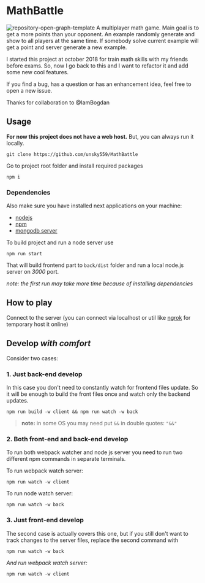 # MathBattle
![repository-open-graph-template](https://user-images.githubusercontent.com/33353900/147120951-d595beaa-661f-4a13-b1a7-e9d129373b73.jpg)
A multiplayer math game. Main goal is to get a more points than your opponent. An example randomly generate and show to all players at the same time. If somebody solve current example will get a point and server generate a new example. 

I started this project at october 2018 for train math skills with my friends before exams. So, now I go back to this and I want to refactor it and add some new cool features.

If you find a bug, has a question or has an enhancement idea, feel free to open a new issue.

Thanks for collaboration to @IamBogdan

## Usage
**For now this project does not have a web host.** But, you can always run it locally. 

```shell
git clone https://github.com/unsky559/MathBattle
```
Go to project root folder and install required packages
```shell
npm i
```
### Dependencies

Also make sure you have installed next applications on your machine:

- [nodejs](https://nodejs.org/)
- [npm](https://www.npmjs.com/)
- [mongodb server](https://www.mongodb.com/)

To build project and run a node server use

```shell
npm run start
```

That will build frontend part to ```back/dist``` folder and run a local node.js server on *3000* port.

*note: the first run may take more time because of installing dependencies*

## How to play
Connect to the server (you can connect via localhost or util like [ngrok](https://ngrok.com/) for temporary host it online)

## Develop *with comfort*

Consider two cases:

### 1. Just back-end develop

In this case you don't need to constantly watch for frontend files update. So it will be enough to build the front files once and watch only the backend updates.

```shell
npm run build -w client && npm run watch -w back
```
> **note:** in some OS you may need put ```&&``` in double quotes: ```"&&"```

### 2. Both front-end and back-end develop

To run both webpack watcher and node js server you need to run two different npm commands in separate terminals.

To run webpack watch server:
```shell
npm run watch -w client 
```
To run node watch server:
```shell
npm run watch -w back
```

### 3. Just front-end develop

The second case is actually covers this one, but if you still don't want to track changes to the server files, replace the second command with
```shell
npm run watch -w back
```
*And run webpack watch server:*
```shell
npm run watch -w client 
```
